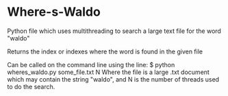 # Where-s-Waldo

Python file which uses multithreading to search a large text file for the word "waldo"

Returns the index or indexes where the word is found in the given file

Can be called on the command line using the line:
$ python wheres_waldo.py some_file.txt N
Where the file is a large .txt document which may contain the string "waldo", and N is the number of threads used to do the search.
